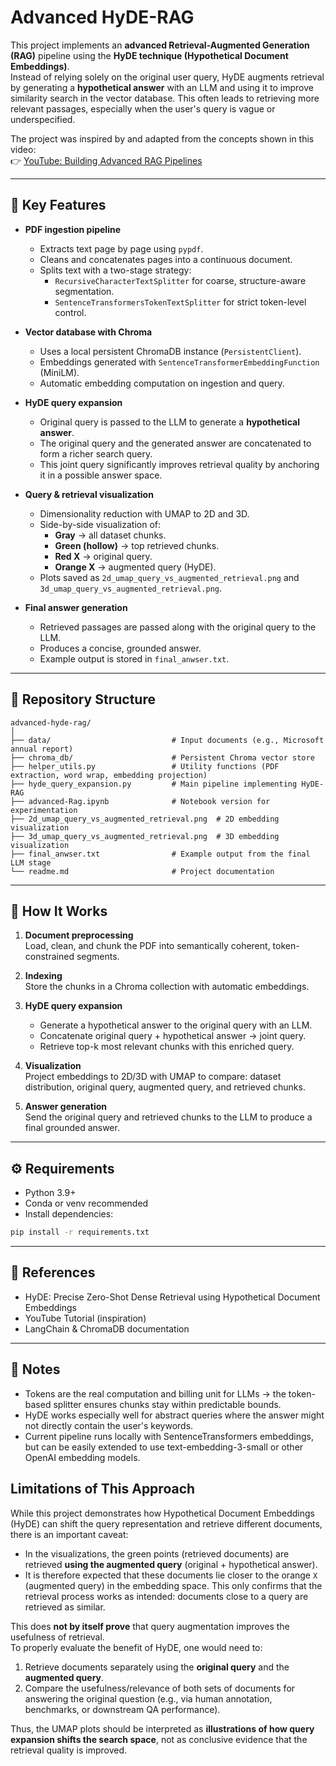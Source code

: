 # Advanced HyDE-RAG

This project implements an **advanced Retrieval-Augmented Generation (RAG)** pipeline using the **HyDE technique (Hypothetical Document Embeddings)**.  
Instead of relying solely on the original user query, HyDE augments retrieval by generating a **hypothetical answer** with an LLM and using it to improve similarity search in the vector database. This often leads to retrieving more relevant passages, especially when the user's query is vague or underspecified.

The project was inspired by and adapted from the concepts shown in this video:  
👉 [YouTube: Building Advanced RAG Pipelines](https://www.youtube.com/watch?v=ea2W8IogX80)

---

## 🔑 Key Features

- **PDF ingestion pipeline**  
  - Extracts text page by page using `pypdf`.  
  - Cleans and concatenates pages into a continuous document.  
  - Splits text with a two-stage strategy:  
    - `RecursiveCharacterTextSplitter` for coarse, structure-aware segmentation.  
    - `SentenceTransformersTokenTextSplitter` for strict token-level control.  

- **Vector database with Chroma**  
  - Uses a local persistent ChromaDB instance (`PersistentClient`).  
  - Embeddings generated with `SentenceTransformerEmbeddingFunction` (MiniLM).  
  - Automatic embedding computation on ingestion and query.  

- **HyDE query expansion**  
  - Original query is passed to the LLM to generate a **hypothetical answer**.  
  - The original query and the generated answer are concatenated to form a richer search query.  
  - This joint query significantly improves retrieval quality by anchoring it in a possible answer space.  

- **Query & retrieval visualization**  
  - Dimensionality reduction with UMAP to 2D and 3D.  
  - Side-by-side visualization of:  
    - **Gray** → all dataset chunks.  
    - **Green (hollow)** → top retrieved chunks.  
    - **Red X** → original query.  
    - **Orange X** → augmented query (HyDE).  
  - Plots saved as `2d_umap_query_vs_augmented_retrieval.png` and `3d_umap_query_vs_augmented_retrieval.png`.  

- **Final answer generation**  
  - Retrieved passages are passed along with the original query to the LLM.  
  - Produces a concise, grounded answer.  
  - Example output is stored in `final_anwser.txt`.  

---

## 📂 Repository Structure

```
advanced-hyde-rag/
│
├── data/                           # Input documents (e.g., Microsoft annual report)
├── chroma_db/                      # Persistent Chroma vector store
├── helper_utils.py                 # Utility functions (PDF extraction, word wrap, embedding projection)
├── hyde_query_expansion.py         # Main pipeline implementing HyDE-RAG
├── advanced-Rag.ipynb              # Notebook version for experimentation
├── 2d_umap_query_vs_augmented_retrieval.png  # 2D embedding visualization
├── 3d_umap_query_vs_augmented_retrieval.png  # 3D embedding visualization
├── final_anwser.txt                # Example output from the final LLM stage
└── readme.md                       # Project documentation
```

---

## 🚀 How It Works

1. **Document preprocessing**  
   Load, clean, and chunk the PDF into semantically coherent, token-constrained segments.

2. **Indexing**  
   Store the chunks in a Chroma collection with automatic embeddings.

3. **HyDE query expansion**  
   - Generate a hypothetical answer to the original query with an LLM.  
   - Concatenate original query + hypothetical answer → joint query.  
   - Retrieve top-k most relevant chunks with this enriched query.

4. **Visualization**  
   Project embeddings to 2D/3D with UMAP to compare: dataset distribution, original query, augmented query, and retrieved chunks.

5. **Answer generation**  
   Send the original query and retrieved chunks to the LLM to produce a final grounded answer.

---

## ⚙️ Requirements

- Python 3.9+  
- Conda or venv recommended  
- Install dependencies:  

```bash
pip install -r requirements.txt
```

---

## 📖 References

- HyDE: Precise Zero-Shot Dense Retrieval using Hypothetical Document Embeddings
- YouTube Tutorial (inspiration)
- LangChain & ChromaDB documentation

---

## 📝 Notes

- Tokens are the real computation and billing unit for LLMs → the token-based splitter ensures chunks stay within predictable bounds.
- HyDE works especially well for abstract queries where the answer might not directly contain the user's keywords.
- Current pipeline runs locally with SentenceTransformers embeddings, but can be easily extended to use text-embedding-3-small or other OpenAI embedding models.

## Limitations of This Approach

While this project demonstrates how Hypothetical Document Embeddings (HyDE) can shift the query representation and retrieve different documents, there is an important caveat:

- In the visualizations, the green points (retrieved documents) are retrieved **using the augmented query** (original + hypothetical answer).  
- It is therefore expected that these documents lie closer to the orange `X` (augmented query) in the embedding space. This only confirms that the retrieval process works as intended: documents close to a query are retrieved as similar.

This does **not by itself prove** that query augmentation improves the usefulness of retrieval.  
To properly evaluate the benefit of HyDE, one would need to:

1. Retrieve documents separately using the **original query** and the **augmented query**.  
2. Compare the usefulness/relevance of both sets of documents for answering the original question (e.g., via human annotation, benchmarks, or downstream QA performance).  

Thus, the UMAP plots should be interpreted as **illustrations of how query expansion shifts the search space**, not as conclusive evidence that the retrieval quality is improved.

